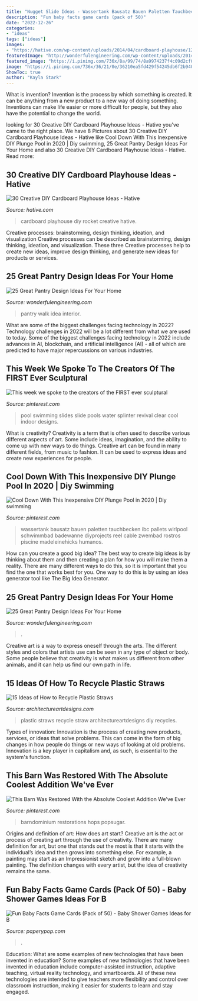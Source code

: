 ```yaml
---
title: "Nugget Slide Ideas - Wassertank Bausatz Bauen Paletten Tauchbecken Ibc Pallets Wirlpool Schwimmbad Badewanne Diyprojects Reel Cable Zwembad Rostros Piscine Madeleinehicks Humanos"
description: "Fun baby facts game cards (pack of 50)"
date: "2022-12-26"
categories:
- "ideas"
tags: ["ideas"]
images:
- "https://hative.com/wp-content/uploads/2014/04/cardboard-playhouse/12-rocket-cardboard-playhouse.jpg"
featuredImage: "http://wonderfulengineering.com/wp-content/uploads/2014/09/25-walk-in-pantry-ideas-7.jpg"
featured_image: "https://i.pinimg.com/736x/8a/99/74/8a9974237f4c09d2cf030ff524729c81.jpg"
image: "https://i.pinimg.com/736x/36/21/0e/36210ea5fd429f54245db6f2b940cb3b.jpg"
ShowToc: true
author: "Kayla Stark"
---
```



What is invention?
Invention is the process by which something is created. It can be anything from a new product to a new way of doing something. Inventions can make life easier or more difficult for people, but they also have the potential to change the world.

	

		
looking for 30 Creative DIY Cardboard Playhouse Ideas - Hative you've came to the right place. We have 8 Pictures about 30 Creative DIY Cardboard Playhouse Ideas - Hative like Cool Down With This Inexpensive DIY Plunge Pool in 2020 | Diy swimming, 25 Great Pantry Design Ideas For Your Home and also 30 Creative DIY Cardboard Playhouse Ideas - Hative. Read more:
		
    
## 30 Creative DIY Cardboard Playhouse Ideas - Hative

<img loading=lazy src="https://hative.com/wp-content/uploads/2014/04/cardboard-playhouse/12-rocket-cardboard-playhouse.jpg" onerror="this.onerror=null;this.src='https://tse3.mm.bing.net/th?id=OIP.b47Uru8GuZfxUbXWsjl-iAHaLH&amp;pid=15.1';" alt="30 Creative DIY Cardboard Playhouse Ideas - Hative">

_Source: hative.com_

>cardboard playhouse diy rocket creative hative. 

	

Creative processes: brainstorming, design thinking, ideation, and visualization
Creative processes can be described as brainstorming, design thinking, ideation, and visualization. These three Creative processes help to create new ideas, improve design thinking, and generate new ideas for products or services.

    
## 25 Great Pantry Design Ideas For Your Home

<img loading=lazy src="http://wonderfulengineering.com/wp-content/uploads/2014/09/25-walk-in-pantry-ideas-7.jpg" onerror="this.onerror=null;this.src='https://tse1.mm.bing.net/th?id=OIP.Wy8kPuA2LUzWoKkpLAwFMQHaMB&amp;pid=15.1';" alt="25 Great Pantry Design Ideas For Your Home">

_Source: wonderfulengineering.com_

>pantry walk idea interior. 

	

What are some of the biggest challenges facing technology in 2022?
Technology challenges in 2022 will be a lot different from what we are used to today. Some of the biggest challenges facing technology in 2022 include advances in AI, blockchain, and artificial intelligence (AI) - all of which are predicted to have major repercussions on various industries.

    
## This Week We Spoke To The Creators Of The FIRST Ever Sculptural

<img loading=lazy src="https://i.pinimg.com/736x/86/0b/f2/860bf2afe8ccef3e545399d322cc977a.jpg" onerror="this.onerror=null;this.src='https://tse2.mm.bing.net/th?id=OIP.UcHmOvqSAPpj77e4MeYbfAHaLH&amp;pid=15.1';" alt="This week we spoke to the creators of the FIRST ever sculptural">

_Source: pinterest.com_

>pool swimming slides slide pools water splinter revival clear cool indoor designs. 

	

What is creativity?
Creativity is a term that is often used to describe various different aspects of art. Some include ideas, imagination, and the ability to come up with new ways to do things. Creative art can be found in many different fields, from music to fashion. It can be used to express ideas and create new experiences for people.

    
## Cool Down With This Inexpensive DIY Plunge Pool In 2020 | Diy Swimming

<img loading=lazy src="https://i.pinimg.com/736x/8a/99/74/8a9974237f4c09d2cf030ff524729c81.jpg" onerror="this.onerror=null;this.src='https://tse4.mm.bing.net/th?id=OIP.lxB-nzpkeOvKLNlWU-CKiQAAAA&amp;pid=15.1';" alt="Cool Down With This Inexpensive DIY Plunge Pool in 2020 | Diy swimming">

_Source: pinterest.com_

>wassertank bausatz bauen paletten tauchbecken ibc pallets wirlpool schwimmbad badewanne diyprojects reel cable zwembad rostros piscine madeleinehicks humanos. 

	

How can you create a good big idea?
The best way to create big ideas is by thinking about them and then creating a plan for how you will make them a reality. There are many different ways to do this, so it is important that you find the one that works best for you. One way to do this is by using an idea generator tool like The Big Idea Generator.

    
## 25 Great Pantry Design Ideas For Your Home

<img loading=lazy src="https://wonderfulengineering.com/wp-content/uploads/2014/09/25-walk-in-pantry-ideas-25.jpg" onerror="this.onerror=null;this.src='https://tse4.mm.bing.net/th?id=OIP.58oDD_so-hETKpnpgQ5vWQHaLJ&amp;pid=15.1';" alt="25 Great Pantry Design Ideas For Your Home">

_Source: wonderfulengineering.com_

>. 

	

Creative art is a way to express oneself through the arts. The different styles and colors that artists use can be seen in any type of object or body. Some people believe that creativity is what makes us different from other animals, and it can help us find our own path in life.

    
## 15 Ideas Of How To Recycle Plastic Straws

<img loading=lazy src="https://www.architectureartdesigns.com/wp-content/uploads/2013/02/Drink-Straw-DIY-ArchitectureArtDesigns-22.jpg" onerror="this.onerror=null;this.src='https://tse3.mm.bing.net/th?id=OIP.ieUVS-hWYJiIDj7Jj_dwOgHaHa&amp;pid=15.1';" alt="15 Ideas of How to Recycle Plastic Straws">

_Source: architectureartdesigns.com_

>plastic straws recycle straw architectureartdesigns diy recycles. 

	

Types of innovation:
Innovation is the process of creating new products, services, or ideas that solve problems. This can come in the form of big changes in how people do things or new ways of looking at old problems. Innovation is a key player in capitalism and, as such, is essential to the system's function.

    
## This Barn Was Restored With The Absolute Coolest Addition We&#039;ve Ever

<img loading=lazy src="https://i.pinimg.com/736x/36/21/0e/36210ea5fd429f54245db6f2b940cb3b.jpg" onerror="this.onerror=null;this.src='https://tse4.mm.bing.net/th?id=OIP.4bc_6WRnxzUSE3xytOrg4AHaE8&amp;pid=15.1';" alt="This Barn Was Restored With the Absolute Coolest Addition We&#039;ve Ever">

_Source: pinterest.com_

>barndominium restorations hops popsugar. 

	

Origins and definition of art: How does art start?
Creative art is the act or process of creating art through the use of creativity. There are many definition for art, but one that stands out the most is that it starts with the individual’s idea and then grows into something else. For example, a painting may start as an Impressionist sketch and grow into a full-blown painting. The definition changes with every artist, but the idea of creativity remains the same.

    
## Fun Baby Facts Game Cards (Pack Of 50) - Baby Shower Games Ideas For B

<img loading=lazy src="https://cdn.shopify.com/s/files/1/2793/0192/products/Fun_Baby_Facts_-_Woodland_-_Single_1024x1024@2x.jpg?v=1574124562" onerror="this.onerror=null;this.src='https://tse4.mm.bing.net/th?id=OIP.PhBFVsdIc_wgtJzBGxLvPgHaKt&amp;pid=15.1';" alt="Fun Baby Facts Game Cards (Pack of 50) - Baby Shower Games Ideas for B">

_Source: paperypop.com_

>. 

	

Education: What are some examples of new technologies that have been invented in education?
Some examples of new technologies that have been invented in education include computer-assisted instruction, adaptive teaching, virtual reality technology, and smartboards. All of these new technologies are intended to give teachers more flexibility and control over classroom instruction, making it easier for students to learn and stay engaged.

